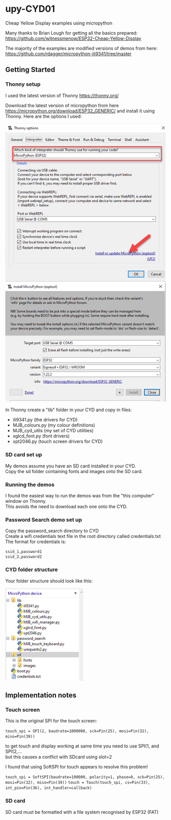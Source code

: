 # upy-CYD01

Cheap Yellow Display examples using micropython

Many thanks to Brian Lough for getting all the basics prepared:
https://github.com/witnessmenow/ESP32-Cheap-Yellow-Display

The majority of the examples are modified versions of demos from here:
https://github.com/rdagger/micropython-ili9341/tree/master

## Getting Started

### Thonny setup
I used the latest version of Thonny https://thonny.org/

Download the latest version of micropython from here https://micropython.org/download/ESP32_GENERIC/ and install it using Thonny.
Here are the options I used:

![alt text](documentation/thonny_options.png)
![alt text](documentation/thonny_options2.png)

In Thonny create a "lib" folder in your CYD and copy in files:

- ili9341.py (the drivers for CYD)
- MJB_colours.py (my colour definitions)
- MJB_cyd_utils (my set of CYD utilities)
- xglcd_font.py (font drivers)
- xpt2046.py (touch screen drivers for CYD)

### SD card set up

My demos assume you have an SD card installed in your CYD.  
Copy the sd folder containing fonts and images onto the SD card.

### Running the demos

I found the easiest way to run the demos was from the "this computer" window on Thonny.  
This avoids the need to download each one onto the CYD.

### Password Search demo set up

Copy the password_search directory to CYD  
Create a wifi credentials text file in the root directory called credentials.txt  
The format for credentials is:  
```
ssid_1,password1  
ssid_2,password2
```

### CYD folder structure

Your folder structure should look like this:

![alt text](documentation/thonny_folders.png)

## Implementation notes

### Touch screen

This is the original SPI for the touch screen:

`touch_spi = SPI(2, baudrate=1000000, sck=Pin(25), mosi=Pin(32), miso=Pin(39))`

to get touch and display working at same time you need to use SPI(1, and SPI(2,...  
but this causes a conflict with SDcard using slot=2

I found that using SoftSPI for touch appears to resolve this problem!

`touch_spi = SoftSPI(baudrate=100000, polarity=1, phase=0, sck=Pin(25), mosi=Pin(32), miso=Pin(39))`
`touch = Touch(touch_spi, cs=Pin(33), int_pin=Pin(36), int_handler=callback)`

### SD card

SD card must be formatted with a file system recognised by ESP32 (FAT)
